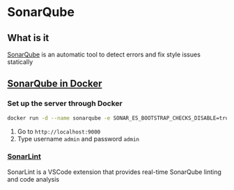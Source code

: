 # SonarQube <!-- omit in toc -->

## What is it

[SonarQube](https://www.sonarsource.com) is an automatic tool to detect errors and fix style issues statically

## [SonarQube in Docker](https://docs.sonarsource.com/sonarqube/latest/setup-and-upgrade/install-the-server/installing-sonarqube-from-docker "https://docs.sonarsource.com/sonarqube/latest/setup-and-upgrade/install-the-server/installing-sonarqube-from-docker")

### Set up the server through Docker

```bash
docker run -d --name sonarqube -e SONAR_ES_BOOTSTRAP_CHECKS_DISABLE=true -p 9000:9000 sonarqube:latest
```

1. Go to `http://localhost:9000`
2. Type username `admin` and password `admin`

### [SonarLint](https://marketplace.visualstudio.com/items?itemName=SonarSource.sonarlint-vscode "https://marketplace.visualstudio.com/items?itemName=SonarSource.sonarlint-vscode")

SonarLint is a VSCode extension that provides real-time SonarQube linting and code analysis
